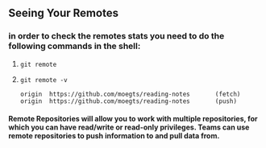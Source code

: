 ## Seeing Your Remotes
### in order to check the remotes stats you need to do the following commands in the shell:

1. `git remote`
2. `git remote -v`

      ```
      origin  https://github.com/moegts/reading-notes       (fetch)
      origin  https://github.com/moegts/reading-notes       (push)
      ```
#### **Remote Repositories** will allow you to  work with multiple repositories, for which you can have read/write or read-only privileges. Teams can use remote repositories to push information to and pull data from.